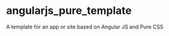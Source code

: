 angularjs_pure_template
=======================

A template for an app or site based on Angular JS and Pure CSS
